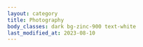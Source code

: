 ```yaml
---
layout: category
title: Photography
body_classes: dark bg-zinc-900 text-white
last_modified_at: 2023-08-10
---
```

